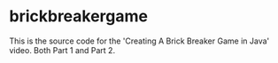 # brickbreakergame
This is the source code for the 'Creating A Brick Breaker Game in Java' video. Both Part 1 and Part 2.  

